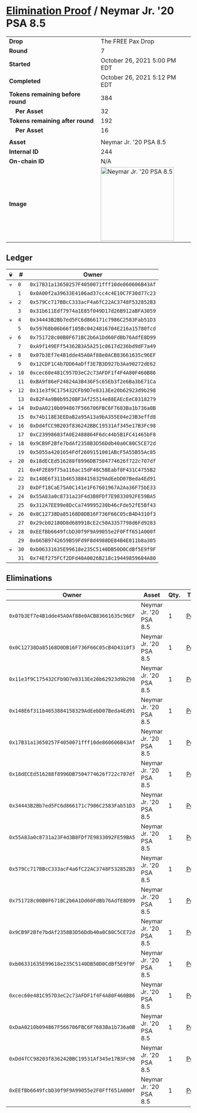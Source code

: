 # [Elimination Proof](./readme.md) / Neymar Jr. &#039;20 PSA 8.5

|||
|---|---|
| **Drop** | The FREE Pax Drop |
| **Round** | 7 |
| **Started** | October 26, 2021 5:00 PM EDT |
| **Completed** | October 26, 2021 5:12 PM EDT |
| **Tokens remaining before round** | 384 |
| **&nbsp;&nbsp;&nbsp;&nbsp;Per Asset** | 32 |
| **Tokens remaining after round** | 192 |
| **&nbsp;&nbsp;&nbsp;&nbsp;Per Asset** | 16 |
| | |
| **Asset** | Neymar Jr. &#039;20 PSA 8.5 |
| **Internal ID** | 244 |
| **On-chain ID** | N/A |
| **Image** | <img src="https://tcdn.blokpax.com/94aa4804-2e44-48ea-870e-8fd9c7e5d8a8/7c9425316b204ce557f25914643a8a5e0e2bb116e3ce2d6ceb584fc4d2d280ce.jpg" height="200" alt="Neymar Jr. &#039;20 PSA 8.5" /> |

## Ledger

| 💀 | # | Owner |
| --- | --- | --- |
| 💀 | `0` | `0x17B31a13650257F4050071fff10de860606B43Af` |
|  | `1` | `0x0A00f2a39633E4106ad37cc4c4E10C7F30d77c23` |
| 💀 | `2` | `0x579Cc717BBcC333acF4a6fC22AC3748F532852B3` |
|  | `3` | `0x31b611Edf7974a1E85f049D17d26B912aBFA3059` |
| 💀 | `4` | `0x34443B2Bb7ed5FC6d866171c7986C2583Fab51D3` |
|  | `5` | `0x59768b06b66f105Bc0424816704E216a15780fcd` |
| 💀 | `6` | `0x751728c00B0F671BC2b6A1Dd60FdBb76AdfE8D99` |
|  | `7` | `0xA9f149EFf54362B3A5A251c0617d236bd9dF7a49` |
| 💀 | `8` | `0x07b3Ef7e4B1dde45A0Af88e0ACB83661635c96EF` |
|  | `9` | `0x12CDF1C4b7DD64aDff3E7B3D927b3Aa90272dE62` |
| 💀 | `10` | `0xcec60e481C957D3eC2c73AFDF1f4F4A80F460B86` |
|  | `11` | `0xBA9f86eF24824A3B436F5c65Eb3f2e6Ba3bE71Ca` |
| 💀 | `12` | `0x11e3f9C175432CFb9D7e8313Ee20b62923d9b298` |
|  | `13` | `0x82F4a9B0b9520BF3Af25514e88EAEcEeC0318279` |
| 💀 | `14` | `0xDaA0210b094867F566706FBC6F7683Ba1b736a0B` |
|  | `15` | `0x74b118E3EEDaB2a95A13a9bA355E04e23B3effd8` |
| 💀 | `16` | `0xDd4fCC98203f836242BBC19531Af345e17B3Fc98` |
|  | `17` | `0xC23998603fA0E2488864F6dc44b5B1FC41465bF8` |
| 💀 | `18` | `0x9CB9F2Bfe7bdAf2358B3D56Ddb40a0C80C5CE72d` |
|  | `19` | `0x5055a4201654Fdf2609151001ABcF5A55B55Ac85` |
| 💀 | `20` | `0x18dECEd516288f8996DB7504774626f722c707df` |
|  | `21` | `0x4F2E89f75a116ac15dF48C5BEabf8F431C4755B2` |
| 💀 | `22` | `0x148E6f311b4653884158329AdEebD07Beda4Ed91` |
|  | `23` | `0xDFf18CaE75A0C141e1F67601967A2Aa36F75bE33` |
| 💀 | `24` | `0x55A83a0c8731a23F4d3B8FDf7E9833092FE59BA5` |
|  | `25` | `0x312A7EE99e8DcCa749995230b46cFde52fE5Bf43` |
| 💀 | `26` | `0x0C12738Da85168D0DB16F736F66C05cB4D4310f3` |
|  | `27` | `0x29cb02180D8d689918cE2c50A3357798d6Fd9283` |
| 💀 | `28` | `0xEEfBb6649fcbD30f9F9A99055e2F0Fff651A000f` |
|  | `29` | `0x665B9742659B59Fd9F8d4988DE84B4E011b8a305` |
| 💀 | `30` | `0xb06331635E99618e235C5140DB50D0CdBf5E9f9F` |
|  | `31` | `0x74Ef275FCf2DFd40A0026B218c19449859604A80` |


## Eliminations

| Owner | Asset | Qty. | Transaction |
| --- | --- | --- | --- |
| `0x07b3Ef7e4B1dde45A0Af88e0ACB83661635c96EF` | Neymar Jr. '20 PSA 8.5 | 1 | [Polygonscan](https://polygonscan.com/tx/0x03edf144688c69309e34856205e7df341ba7110d433270672d79e5c7cbbee5f7) |
| `0x0C12738Da85168D0DB16F736F66C05cB4D4310f3` | Neymar Jr. '20 PSA 8.5 | 1 | [Polygonscan](https://polygonscan.com/tx/0x6351b22a8a29005fb37b9bfcf6aceef49f9df6a61a2251abac9645b342cd9994) |
| `0x11e3f9C175432CFb9D7e8313Ee20b62923d9b298` | Neymar Jr. '20 PSA 8.5 | 1 | [Polygonscan](https://polygonscan.com/tx/0x1e22ff719976b92d52fdd64c7287419083ca0e65f444dd5b98f789480b6dbda3) |
| `0x148E6f311b4653884158329AdEebD07Beda4Ed91` | Neymar Jr. '20 PSA 8.5 | 1 | [Polygonscan](https://polygonscan.com/tx/0x0a3e44c7308bdebbfcaa3dfe2e014e75ac381fde8aeaa3c5ba5b72c29eda8aec) |
| `0x17B31a13650257F4050071fff10de860606B43Af` | Neymar Jr. '20 PSA 8.5 | 1 | [Polygonscan](https://polygonscan.com/tx/0x01d2fce43b342224588104375aeaec51be3ff6f3a1e38f309d62f82fcb8c7b29) |
| `0x18dECEd516288f8996DB7504774626f722c707df` | Neymar Jr. '20 PSA 8.5 | 1 | [Polygonscan](https://polygonscan.com/tx/0x18fc852a68b886a7d25a58355459bb06590fd76167f54c5c7ee9262bbb46cbed) |
| `0x34443B2Bb7ed5FC6d866171c7986C2583Fab51D3` | Neymar Jr. '20 PSA 8.5 | 1 | [Polygonscan](https://polygonscan.com/tx/0x96a401365f26db99439a176e162c829a1f12c4a7636fa23b339fb17e7a7b58f4) |
| `0x55A83a0c8731a23F4d3B8FDf7E9833092FE59BA5` | Neymar Jr. '20 PSA 8.5 | 1 | [Polygonscan](https://polygonscan.com/tx/0xd1d94732f90517fceaeb079f2e79f3fb5e4b5ecc10d563f7dbd5d052cde86e95) |
| `0x579Cc717BBcC333acF4a6fC22AC3748F532852B3` | Neymar Jr. '20 PSA 8.5 | 1 | [Polygonscan](https://polygonscan.com/tx/0x77f03ebe92128bbc820ac10f93316b8c0e900be5f1806d19cb95d3b3df78d9bf) |
| `0x751728c00B0F671BC2b6A1Dd60FdBb76AdfE8D99` | Neymar Jr. '20 PSA 8.5 | 1 | [Polygonscan](https://polygonscan.com/tx/0x764a59c53bdf8062a30c31bccac4d2d380b5d9a766e5dd75d7a8db0666dc9c5f) |
| `0x9CB9F2Bfe7bdAf2358B3D56Ddb40a0C80C5CE72d` | Neymar Jr. '20 PSA 8.5 | 1 | [Polygonscan](https://polygonscan.com/tx/0xff986329914074dd79c3f6574187970168fe614e16468e2809ffb12314bb903d) |
| `0xb06331635E99618e235C5140DB50D0CdBf5E9f9F` | Neymar Jr. '20 PSA 8.5 | 1 | [Polygonscan](https://polygonscan.com/tx/0xfcf9cf5154d39093f73d80a9155a80264439d540a37f544150166338d5913c35) |
| `0xcec60e481C957D3eC2c73AFDF1f4F4A80F460B86` | Neymar Jr. '20 PSA 8.5 | 1 | [Polygonscan](https://polygonscan.com/tx/0xfcbe7f347ac8c24be5c7bb96a406e7fb11c7d903d7bc86dbb6b970d27431e2d7) |
| `0xDaA0210b094867F566706FBC6F7683Ba1b736a0B` | Neymar Jr. '20 PSA 8.5 | 1 | [Polygonscan](https://polygonscan.com/tx/0x468c7a907b73cc2e8f9cd08296d09bbfa0ddda023c5d8ff95fbedd96bccbe97b) |
| `0xDd4fCC98203f836242BBC19531Af345e17B3Fc98` | Neymar Jr. '20 PSA 8.5 | 1 | [Polygonscan](https://polygonscan.com/tx/0xc62dbc98ffad7150c9268a5330decb97a340717e7d2b9f4d411a37d72c1839af) |
| `0xEEfBb6649fcbD30f9F9A99055e2F0Fff651A000f` | Neymar Jr. '20 PSA 8.5 | 1 | [Polygonscan](https://polygonscan.com/tx/0xe482ea54e3e3b0302f85efb2da7550945580b65b2999a3993fe2f15b3226ce22) |
